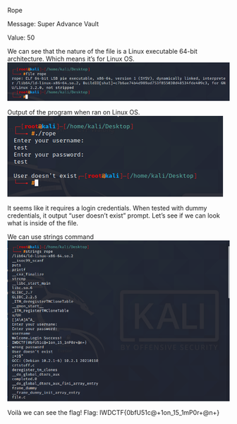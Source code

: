 Rope

Message: Super Advance Vault

Value: 50

We can see that the nature of the file is a Linux executable 64-bit architecture. Which means it’s for Linux OS. 
<img src="https://github.com/CSBCTF/IWDCTF/blob/85aefd446267f124cdbd733f02000a30b550c295/Binary/Rope/files/1%20file.PNG">


Output of the program when ran on Linux OS.
<img src="https://github.com/CSBCTF/IWDCTF/blob/85aefd446267f124cdbd733f02000a30b550c295/Binary/Rope/files/2%20run.PNG">

It seems like it requires a login credentials. When tested with dummy credentials, it output “user doesn’t exist” prompt. Let’s see if we can look what is inside of the file.  

We can use strings command
<img src="https://github.com/CSBCTF/IWDCTF/blob/85aefd446267f124cdbd733f02000a30b550c295/Binary/Rope/files/3%20strings.PNG">
 
Voilà we can see the flag!
Flag: IWDCTF{0bfU51c@+1on_15_1mP0r+@n+}
